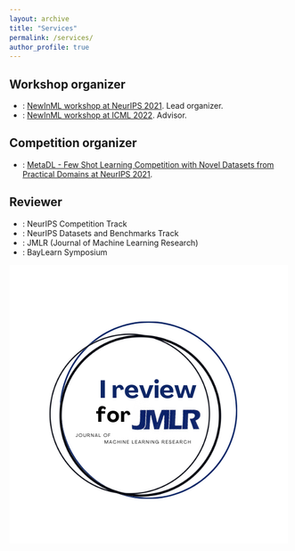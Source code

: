 ```yaml
---
layout: archive
title: "Services"
permalink: /services/
author_profile: true
---
```



## Workshop organizer

- : [NewInML workshop at NeurIPS 2021](https://sunhaozhe.github.io/NewInML2021_NeurIPS/). Lead organizer.
- : [NewInML workshop at ICML 2022](https://ablacan.github.io/NewInML2022_ICML/). Advisor.


## Competition organizer

- : [MetaDL - Few Shot Learning Competition with Novel Datasets from Practical Domains at NeurIPS 2021](https://metalearning.chalearn.org/metadlneurips2021).

## Reviewer


- : NeurIPS Competition Track 
- : NeurIPS Datasets and Benchmarks Track
- : JMLR (Journal of Machine Learning Research)
- : BayLearn Symposium 



![I_review_JMLR.png](/assets/images/badges_JMLR_reviewer/I_review_JMLR.png)








